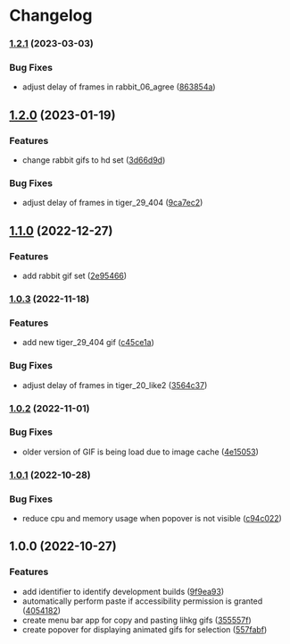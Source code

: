 # Changelog

### [1.2.1](https://github.com/icelam/lihkg-gifs/compare/v1.2.0...v1.2.1) (2023-03-03)


### Bug Fixes

* adjust delay of frames in rabbit_06_agree ([863854a](https://github.com/icelam/lihkg-gifs/commit/863854a2ed51994649bae8ceb16c8b3fac69aa1b))

## [1.2.0](https://github.com/icelam/lihkg-gifs/compare/v1.1.0...v1.2.0) (2023-01-19)


### Features

* change rabbit gifs to hd set ([3d66d9d](https://github.com/icelam/lihkg-gifs/commit/3d66d9da20d72c5e2d0f9385c68e4aa75737d83b))


### Bug Fixes

* adjust delay of frames in tiger_29_404 ([9ca7ec2](https://github.com/icelam/lihkg-gifs/commit/9ca7ec22e4252d24aebeade11517f6b1cc1d353a))

## [1.1.0](https://github.com/icelam/lihkg-gifs/compare/v1.0.3...v1.1.0) (2022-12-27)


### Features

* add rabbit gif set ([2e95466](https://github.com/icelam/lihkg-gifs/commit/2e95466010256fe7c138ea18af9d2c866a8cacf7))

### [1.0.3](https://github.com/icelam/lihkg-gifs/compare/v1.0.2...v1.0.3) (2022-11-18)


### Features

* add new tiger_29_404 gif ([c45ce1a](https://github.com/icelam/lihkg-gifs/commit/c45ce1a675d6cbfcfe53a00374774344abd74071))


### Bug Fixes

* adjust delay of frames in tiger_20_like2 ([3564c37](https://github.com/icelam/lihkg-gifs/commit/3564c37759df68808ae6727d82f22ff32af270ab))

### [1.0.2](https://github.com/icelam/lihkg-gifs/compare/v1.0.1...v1.0.2) (2022-11-01)


### Bug Fixes

* older version of GIF is being load due to image cache ([4e15053](https://github.com/icelam/lihkg-gifs/commit/4e15053b67f3d8aabb1ea6f4ba1d587674b63772))

### [1.0.1](https://github.com/icelam/lihkg-gifs/compare/v1.0.0...v1.0.1) (2022-10-28)


### Bug Fixes

* reduce cpu and memory usage when popover is not visible ([c94c022](https://github.com/icelam/lihkg-gifs/commit/c94c0221b71c0704840e01b208d4ec337840c727))

## 1.0.0 (2022-10-27)


### Features

* add identifier to identify development builds ([9f9ea93](https://github.com/icelam/lihkg-gifs/commit/9f9ea93564e3644e975ca2b72abce80512572cea))
* automatically perform paste if accessibility permission is granted ([4054182](https://github.com/icelam/lihkg-gifs/commit/40541823ee8ace217ca6ce0f5e65ca0d1d2249d3))
* create menu bar app for copy and pasting lihkg gifs ([355557f](https://github.com/icelam/lihkg-gifs/commit/355557f5ef592b37b12829f7b80ee910fb45df05))
* create popover for displaying animated gifs for selection ([557fabf](https://github.com/icelam/lihkg-gifs/commit/557fabf2add48aa49f89243c669ef3e2f92e0e72))
